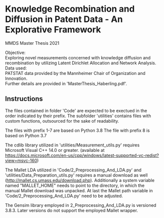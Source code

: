 # Knowledge Recombination and Diffusion in Patent Data - An Explorative Framework
MMDS Master Thesis 2021

Objective:  
Exploring novel measurements concerned with knowledge diffusion and recombination by utilizing Latent Dirichlet Allocation and Network Analysis.  
Data used:  
PATSTAT data provided by the Mannheimer Chair of Organization and Innovation.  
Further details are provided in \'MasterThesis_Haberling.pdf\'. 

## Instructions

The files contained in folder \'Code\' are expected to be exectued in the order indicated by their prefix.
The subfolder \'utilities\' contains files with custom functions, outsourced for the sake of readability.

The files with prefix 1-7 are based on Python 3.8
The file with prefix 8 is based on Python 3.7

The cdlib library utilized in \'utilities/Measurement_utils.py\' requires Microsoft Visual C++ 14.0 or greater. (available at  
https://docs.microsoft.com/en-us/cpp/windows/latest-supported-vc-redist?view=msvc-160)

The Mallet LDA utilized in \'Code/2_Preprocessing_And_LDA.py\' and \'utilities/Data_Preparation_utils.py\' requires a manual download as well (http://mallet.cs.umass.edu/download.php). Additionally a system variable named "MALLET_HOME" needs to point to the directory, in which the manual 
Mallet download was unpacked. At last the Mallet path variable in \'Code/2_Preprocessing_And_LDA.py\' need to be adjusted.

The Gensim library employed in 2_Preprocessing_And_LDA.py is versioned 3.8.3. Later versions do not support the employed Mallet wrapper.
